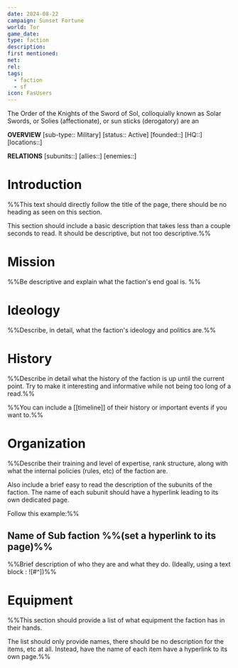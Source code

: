 ```yaml
---
date: 2024-08-22
campaign: Sunset Fortune
world: Tor
game_date: 
type: faction
description: 
first mentioned: 
met: 
rel: 
tags:
  - faction
  - sf
icon: FasUsers
---
```

The Order of the Knights of the Sword of Sol, colloquially known as Solar Swords, or Solies (affectionate), or sun sticks (derogatory) are an 

**OVERVIEW**
[sub-type:: Military]
[status:: Active]
[founded::]
[HQ::]
[locations::]

**RELATIONS**
[subunits::]
[allies::]
[enemies::]

# Introduction

%%This text should directly follow the title of the page, there should be no heading as seen on this section.

This section should include a basic description that takes less than a couple seconds to read. It should be descriptive, but not too descriptive.%%

# Mission

%%Be descriptive and explain what the faction's end goal is.
%%
# Ideology

%%Describe, in detail, what the faction's ideology and politics are.%%

# History

%%Describe in detail what the history of the faction is up until the current point. Try to make it interesting and informative while not being too long of a read.%%

%%You can include a [[timeline]] of their history or important events if you want to.%%

# Organization

%%Describe their training and level of expertise, rank structure, along with what the internal policies (rules, etc) of the faction are.

Also include a brief easy to read the description of the subunits of the faction. The name of each subunit should have a hyperlink leading to its own dedicated page.

Follow this example:%%

## Name of Sub faction %%(set a hyperlink to its page)%%

%%Brief description of who they are and what they do.  (Ideally, using a text block : ![#^])%%

# Equipment

%%This section should provide a list of what equipment the faction has in their hands.

The list should only provide names, there should be no description for the items, etc at all. Instead, have the name of each item have a hyperlink to its own page.%%